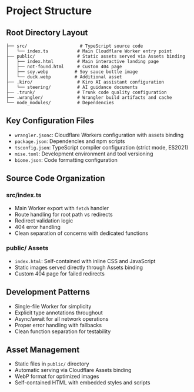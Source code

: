 # Project Structure

## Root Directory Layout

```
├── src/                    # TypeScript source code
│   └── index.ts           # Main Cloudflare Worker entry point
├── public/                # Static assets served via Assets binding
│   ├── index.html         # Main interactive landing page
│   ├── not-found.html     # Custom 404 page
│   ├── soy.webp          # Soy sauce bottle image
│   └── duck.webp         # Additional asset
├── .kiro/                 # Kiro AI assistant configuration
│   └── steering/          # AI guidance documents
├── .trunk/                # Trunk code quality configuration
├── .wrangler/             # Wrangler build artifacts and cache
└── node_modules/          # Dependencies
```

## Key Configuration Files

- `wrangler.jsonc`: Cloudflare Workers configuration with assets binding
- `package.json`: Dependencies and npm scripts
- `tsconfig.json`: TypeScript compiler configuration (strict mode, ES2021)
- `mise.toml`: Development environment and tool versioning
- `biome.json`: Code formatting configuration

## Source Code Organization

### src/index.ts

- Main Worker export with `fetch` handler
- Route handling for root path vs redirects
- Redirect validation logic
- 404 error handling
- Clean separation of concerns with dedicated functions

### public/ Assets

- `index.html`: Self-contained with inline CSS and JavaScript
- Static images served directly through Assets binding
- Custom 404 page for failed redirects

## Development Patterns

- Single-file Worker for simplicity
- Explicit type annotations throughout
- Async/await for all network operations
- Proper error handling with fallbacks
- Clean function separation for testability

## Asset Management

- Static files in `public/` directory
- Automatic serving via Cloudflare Assets binding
- WebP format for optimized images
- Self-contained HTML with embedded styles and scripts
